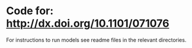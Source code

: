 # Code for:  http://dx.doi.org/10.1101/071076

For instructions to run models see readme files in the relevant directories.
